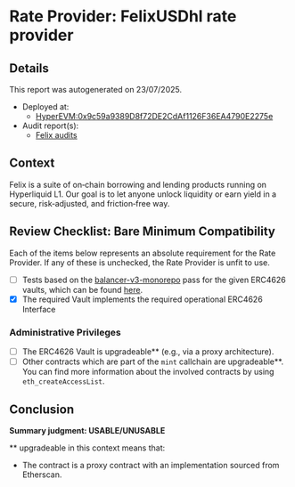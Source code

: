 
# Rate Provider: FelixUSDhl rate provider

## Details
This report was autogenerated on 23/07/2025.

- Deployed at:
    - [HyperEVM:0x9c59a9389D8f72DE2CdAf1126F36EA4790E2275e](https://hyperevmscan.io/address/0x9c59a9389D8f72DE2CdAf1126F36EA4790E2275e)
- Audit report(s):
    - [Felix audits](https://usefelix.gitbook.io/felix-docs/advanced/smart-contract-audits)

## Context
Felix is a suite of on‑chain borrowing and lending products running on Hyperliquid L1. Our goal is to let anyone unlock liquidity or earn yield in a secure, risk‑adjusted, and friction‑free way.
## Review Checklist: Bare Minimum Compatibility
Each of the items below represents an absolute requirement for the Rate Provider. If any of these is unchecked, the Rate Provider is unfit to use.

- [ ] Tests based on the [balancer-v3-monorepo](https://github.com/balancer/balancer-v3-monorepo/tree/main/pkg/vault/test/foundry/fork) pass for the given ERC4626 vaults, which can be found [here](https://github.com/balancer/balancer-v3-erc4626-tests/tree/main/test).
- [x] The required Vault implements the required operational ERC4626 Interface

### Administrative Privileges
- [ ] The ERC4626 Vault is upgradeable** (e.g., via a proxy architecture).
- [ ] Other contracts which are part of the `mint` callchain are upgradeable**. You can find more information about the involved contracts by using `eth_createAccessList`.

## Conclusion
**Summary judgment: USABLE/UNUSABLE**

** upgradeable in this context means that:
- The contract is a proxy contract with an implementation sourced from Etherscan.
    
